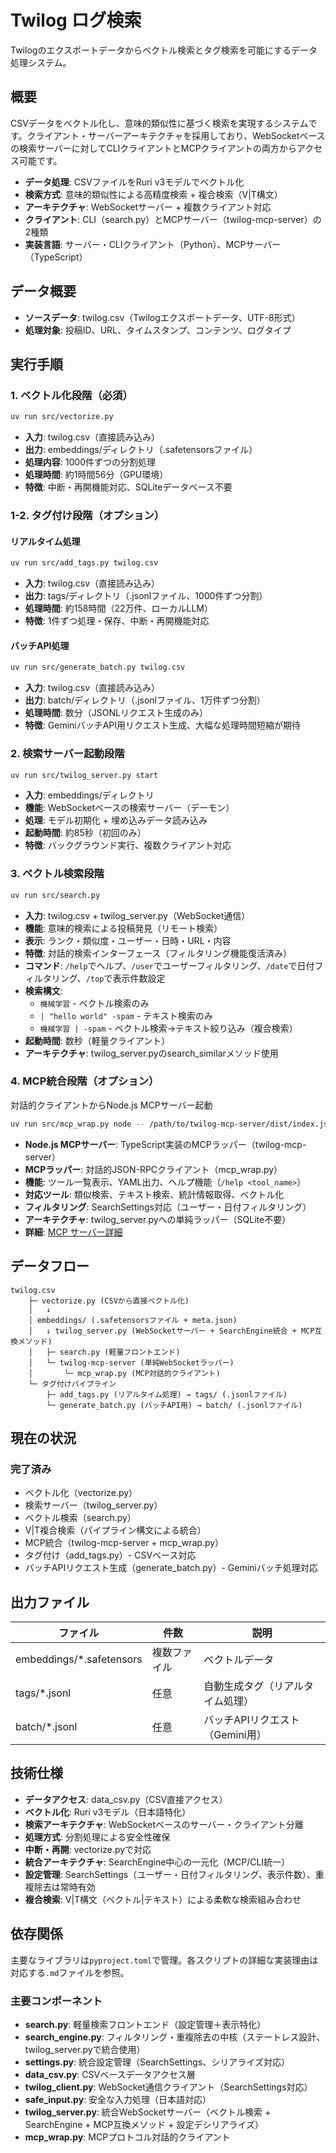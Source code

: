 # Twilog ログ検索

Twilogのエクスポートデータからベクトル検索とタグ検索を可能にするデータ処理システム。

## 概要

CSVデータをベクトル化し、意味的類似性に基づく検索を実現するシステムです。クライアント・サーバーアーキテクチャを採用しており、WebSocketベースの検索サーバーに対してCLIクライアントとMCPクライアントの両方からアクセス可能です。

- **データ処理**: CSVファイルをRuri v3モデルでベクトル化
- **検索方式**: 意味的類似性による高精度検索 + 複合検索（V|T構文）
- **アーキテクチャ**: WebSocketサーバー + 複数クライアント対応
- **クライアント**: CLI（search.py）とMCPサーバー（twilog-mcp-server）の2種類
- **実装言語**: サーバー・CLIクライアント（Python）、MCPサーバー（TypeScript）

## データ概要

- **ソースデータ**: twilog.csv（Twilogエクスポートデータ、UTF-8形式）
- **処理対象**: 投稿ID、URL、タイムスタンプ、コンテンツ、ログタイプ

## 実行手順

### 1. ベクトル化段階（必須）
```bash
uv run src/vectorize.py
```
- **入力**: twilog.csv（直接読み込み）
- **出力**: embeddings/ディレクトリ（.safetensorsファイル）
- **処理内容**: 1000件ずつの分割処理
- **処理時間**: 約1時間56分（GPU環境）
- **特徴**: 中断・再開機能対応、SQLiteデータベース不要

### 1-2. タグ付け段階（オプション）

#### リアルタイム処理
```bash
uv run src/add_tags.py twilog.csv
```
- **入力**: twilog.csv（直接読み込み）
- **出力**: tags/ディレクトリ（.jsonlファイル、1000件ずつ分割）
- **処理時間**: 約158時間（22万件、ローカルLLM）
- **特徴**: 1件ずつ処理・保存、中断・再開機能対応

#### バッチAPI処理
```bash
uv run src/generate_batch.py twilog.csv
```
- **入力**: twilog.csv（直接読み込み）
- **出力**: batch/ディレクトリ（.jsonlファイル、1万件ずつ分割）
- **処理時間**: 数分（JSONLリクエスト生成のみ）
- **特徴**: GeminiバッチAPI用リクエスト生成、大幅な処理時間短縮が期待

### 2. 検索サーバー起動段階
```bash
uv run src/twilog_server.py start
```
- **入力**: embeddings/ディレクトリ
- **機能**: WebSocketベースの検索サーバー（デーモン）
- **処理**: モデル初期化 + 埋め込みデータ読み込み
- **起動時間**: 約85秒（初回のみ）
- **特徴**: バックグラウンド実行、複数クライアント対応

### 3. ベクトル検索段階
```bash
uv run src/search.py
```
- **入力**: twilog.csv + twilog_server.py（WebSocket通信）
- **機能**: 意味的検索による投稿発見（リモート検索）
- **表示**: ランク・類似度・ユーザー・日時・URL・内容
- **特徴**: 対話的検索インターフェース（フィルタリング機能復活済み）
- **コマンド**: `/help`でヘルプ、`/user`でユーザーフィルタリング、`/date`で日付フィルタリング、`/top`で表示件数設定
- **検索構文**: 
  - `機械学習` - ベクトル検索のみ
  - `| "hello world" -spam` - テキスト検索のみ
  - `機械学習 | -spam` - ベクトル検索→テキスト絞り込み（複合検索）
- **起動時間**: 数秒（軽量クライアント）
- **アーキテクチャ**: twilog_server.pyのsearch_similarメソッド使用

### 4. MCP統合段階（オプション）
対話的クライアントからNode.js MCPサーバー起動
```bash
uv run src/mcp_wrap.py node -- /path/to/twilog-mcp-server/dist/index.js
```
- **Node.js MCPサーバー**: TypeScript実装のMCPラッパー（twilog-mcp-server）
- **MCPラッパー**: 対話的JSON-RPCクライアント（mcp_wrap.py）
- **機能**: ツール一覧表示、YAML出力、ヘルプ機能（`/help <tool_name>`）
- **対応ツール**: 類似検索、テキスト検索、統計情報取得、ベクトル化
- **フィルタリング**: SearchSettings対応（ユーザー・日付フィルタリング）
- **アーキテクチャ**: twilog_server.pyへの単純ラッパー（SQLite不要）
- **詳細**: [MCP サーバー詳細](mcp/README.md)


## データフロー

```
twilog.csv
    ├─ vectorize.py (CSVから直接ベクトル化)
    │   ↓
    │ embeddings/ (.safetensorsファイル + meta.json)
    │   ↓ twilog_server.py (WebSocketサーバー + SearchEngine統合 + MCP互換メソッド)
    │   ├─ search.py (軽量フロントエンド)
    │   └─ twilog-mcp-server (単純WebSocketラッパー) 
    │       └─ mcp_wrap.py (MCP対話的クライアント)
    └─ タグ付けパイプライン
        ├─ add_tags.py (リアルタイム処理) → tags/ (.jsonlファイル)
        └─ generate_batch.py (バッチAPI用) → batch/ (.jsonlファイル)
```

## 現在の状況

### 完了済み
- ベクトル化（vectorize.py）
- 検索サーバー（twilog_server.py）
- ベクトル検索（search.py）
- V|T複合検索（パイプライン構文による統合）
- MCP統合（twilog-mcp-server + mcp_wrap.py）
- タグ付け（add_tags.py）- CSVベース対応
- バッチAPIリクエスト生成（generate_batch.py）- Geminiバッチ処理対応

## 出力ファイル

| ファイル | 件数 | 説明 |
|---------|------|------|
| embeddings/*.safetensors | 複数ファイル | ベクトルデータ |
| tags/*.jsonl | 任意 | 自動生成タグ（リアルタイム処理） |
| batch/*.jsonl | 任意 | バッチAPIリクエスト（Gemini用） |

## 技術仕様

- **データアクセス**: data_csv.py（CSV直接アクセス）
- **ベクトル化**: Ruri v3モデル（日本語特化）
- **検索アーキテクチャ**: WebSocketベースのサーバー・クライアント分離
- **処理方式**: 分割処理による安全性確保
- **中断・再開**: vectorize.pyで対応
- **統合アーキテクチャ**: SearchEngine中心の一元化（MCP/CLI統一）
- **設定管理**: SearchSettings（ユーザー・日付フィルタリング、表示件数）、重複除去は常時有効
- **複合検索**: V|T構文（ベクトル|テキスト）による柔軟な検索組み合わせ

## 依存関係

主要なライブラリは`pyproject.toml`で管理。各スクリプトの詳細な実装理由は対応する`.md`ファイルを参照。

### 主要コンポーネント

- **search.py**: 軽量検索フロントエンド（設定管理＋表示特化）
- **search_engine.py**: フィルタリング・重複除去の中核（ステートレス設計、twilog_server.pyで統合使用）
- **settings.py**: 統合設定管理（SearchSettings、シリアライズ対応）
- **data_csv.py**: CSVベースデータアクセス層
- **twilog_client.py**: WebSocket通信クライアント（SearchSettings対応）
- **safe_input.py**: 安全な入力処理（日本語対応）
- **twilog_server.py**: 統合WebSocketサーバー（ベクトル検索 + SearchEngine + MCP互換メソッド + 設定デシリアライズ）
- **mcp_wrap.py**: MCPプロトコル対話的クライアント
